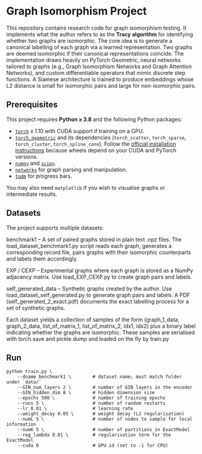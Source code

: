 # Graph Isomorphism Project
This repository contains research code for graph isomorphism testing. It implements what the author refers to as the **Tracy algorithm** for identifying whether two graphs are isomorphic. The core idea is to generate a canonical labelling of each graph via a learned representation. Two graphs are deemed isomorphic if their canonical representations coincide. The implementation draws heavily on PyTorch Geometric, neural networks tailored to graphs (e.g., Graph Isomorphism Networks and Graph Attention Networks), and custom differentiable operators that mimic discrete step functions. A Siamese architecture is trained to produce embeddings whose L2 distance is small for isomorphic pairs and large for non-isomorphic pairs.

## Prerequisites

This project requires **Python ≥ 3.8** and the following Python packages:

* [`torch`](https://pytorch.org/) ≥ 1.10 with CUDA support if training on a GPU.
* [`torch_geometric`](https://pytorch-geometric.readthedocs.io/) and its dependencies (`torch_scatter`, `torch_sparse`, `torch_cluster`, `torch_spline_conv`).  Follow the [official installation instructions](https://pytorch-geometric.readthedocs.io/en/latest/notes/installation.html) because wheels depend on your CUDA and PyTorch versions.
* [`numpy`](https://numpy.org/) and [`scipy`](https://www.scipy.org/).
* [`networkx`](https://networkx.org/) for graph parsing and manipulation.
* [`tqdm`](https://tqdm.github.io/) for progress bars.

You may also need `matplotlib` if you wish to visualise graphs or intermediate results.

## Datasets
The project supports multiple datasets:

benchmark1 – A set of paired graphs stored in plain text .npz files. The load_dataset_benchmark1.py script reads each graph, generates a corresponding record file, pairs graphs with their isomorphic counterparts and labels them accordingly.

EXP / CEXP – Experimental graphs where each graph is stored as a NumPy adjacency matrix. Use load_EXP_CEXP.py to create graph pairs and labels.

self_generated_data – Synthetic graphs created by the author. Use load_dataset_self_generated.py to generate graph pairs and labels. A PDF (self_generated_2_exact.pdf) documents the exact labelling process for a set of synthetic graphs.

Each dataset yields a collection of samples of the form (graph_1_data, graph_2_data, list_of_matrix_1, list_of_matrix_2, idx1, idx2) plus a binary label indicating whether the graphs are isomorphic. These samples are serialised with torch.save and pickle.dump and loaded on the fly by train.py

## Run
```
python train.py \
    --dname benchmark1 \        # dataset name; must match folder under `data/`
    --GIN_num_layers 2 \        # number of GIN layers in the encoder
    --GIN_hidden_dim 8 \        # hidden dimension size
    --epochs 500 \              # number of training epochs
    --runs 5 \                  # number of random restarts
    --lr 0.01 \                 # learning rate
    --weight_decay 0.05 \       # weight decay (L2 regularisation)
    --numL 5 \                  # number of nodes to sample for local information
    --numK 5 \                  # number of partitions in ExactModel
    --reg_lambda 0.01 \         # regularisation term for the ExactModel
    --cuda 0                    # GPU id (set to -1 for CPU)
```
